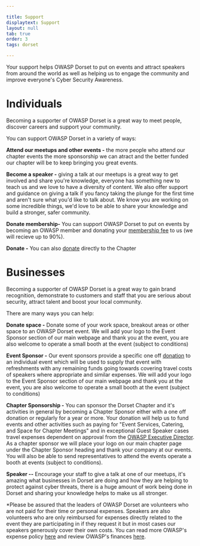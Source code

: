 ```yaml
---

title: Support
displaytext: Support
layout: null
tab: true
order: 3
tags: dorset

---
```

Your support helps OWASP Dorset to put on events and attract speakers from around the world as well as helping us to engage the community and improve everyone's Cyber Security Awareness. 

# Individuals
Becoming a supporter of OWASP Dorset is a great way to meet people, discover careers and support your community.

You can support OWASP Dorset in a variety of ways:

**Attend our meetups and other events -** the more people who attend our chapter events the more sponsorship we can atract and the better funded our chapter will be to keep bringing you great events.

**Become a speaker -** giving a talk at our meetups is a great way to get involved and share you're knowledge, everyone has something new to teach us and we love to have a diversity of content. We also offer support and guidance on giving a talk if you fancy taking the plunge for the first time and aren't sure what you'd like to talk about. We know you are working on some incredible things, we'd love to be able to share your knowledge and build a stronger, safer community.

**Donate membership-** You can support OWASP Dorset to put on events by becoming an OWASP member and donating your [membership fee](https://owasp.org/membership/) to us (we will recieve up to 90%).

**Donate -** You can also [donate](https://owasp.org/donate/?reponame=owasp.github.io) directly to the Chapter

# Businesses

Becoming a supporter of OWASP Dorset is a great way to gain brand recognition, demonstrate to customers and staff that you are serious about security, attract talent and boost your local community.

There are many ways you can help:

**Donate space -** Donate some of your work space, breakout areas or other space to an OWASP Dorset event. We will add your logo to the Event Sponsor section of our main webpage and thank you at the event, you are also welcome to operate a small booth at the event (subject to conditions) 

**Event Sponsor -** Our event sponsors provide a specific one off [donation](https://owasp.org/donate/?reponame=owasp.github.io) to an individual event which will be used to supply that event with refreshments with any remaining funds going towards covering travel costs of speakers where appropriate and similar expenses. We will add your logo to the Event Sponsor section of our main webpage and thank you at the event, you are also welcome to operate a small booth at the event (subject to conditions)

**Chapter Sponsorship -** You can sponsor the Dorset Chapter and it's activities in general by becoming a Chapter Sponsor either with a one off donation or regularly for a year or more. Your donation will help us to fund events and other activities such as paying for "Event Services, Catering, and Space for Chapter Meetings" and in exceptional Guest Speaker cases travel expenses dependent on approval from the [OWASP Executive Director](https://owasp.org/www-policy/operational/expense-reimbursement). As a chapter sponsor we will place your logo on our main chapter page under the Chapter Sponsor heading and thank your company at our events. You will also be able to send representatives to attend the events operate a booth at events (subject to conditions).

**Speaker --** Encourage your staff to give a talk at one of our meetups, it's amazing what businesses in Dorset are doing and how they are helping to protect against cyber threats, there is a huge amount of work being done in Dorset and sharing your knowledge helps to make us all stronger.

*Please be assured that the leaders of OWASP Dorset are volunteers who are not paid for their time or personal expenses. Speakers are also volunteers who are only reimbursed for expenses directly related to the event they are participating in if they request it but in most cases our speakers generously cover their own costs. You can read more OWASP's expense policy [here](https://owasp.org/www-policy/operational/expense-reimbursement) and review OWASP's finances [here](https://owasp.org/finance/).


